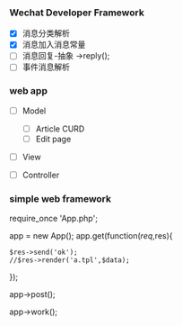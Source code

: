 ### Wechat Developer Framework
- [x] 消息分类解析
- [x] 消息加入消息常量
- [ ] 消息回复-抽象 ->reply();
- [ ] 事件消息解析

### web app
- [ ] Model
    - [ ] Article CURD
    - [ ] Edit page
    
- [ ] View

- [ ] Controller

### simple web framework
require_once 'App.php';

app = new App();
app.get(function($req,$res){

    $res->send('ok');
    //$res->render('a.tpl',$data);
});

app->post();


app->work();
